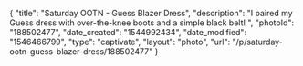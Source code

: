 {
    "title": "Saturday OOTN - Guess Blazer Dress",
    "description": "I paired my Guess dress with over-the-knee boots and a simple black belt! ",
    "photoId": "188502477",
    "date_created": "1544992434",
    "date_modified": "1546466799",
    "type": "captivate",
    "layout": "photo",
    "url": "\/p\/saturday-ootn-guess-blazer-dress\/188502477"
}